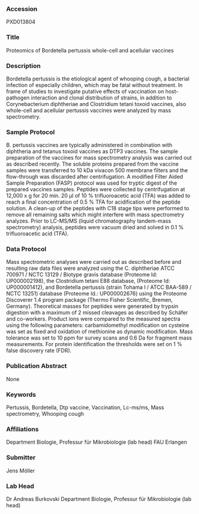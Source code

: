 ### Accession
PXD013804

### Title
Proteomics of Bordetella pertussis whole-cell and acellular vaccines

### Description
Bordetella pertussis is the etiological agent of whooping cough, a bacterial infection of especially children, which may be fatal without treatment. In frame of studies to investigate putative effects of vaccination on host-pathogen interaction and clonal distribution of strains, in addition to Corynebacterium diphtheriae and Clostridium tetani toxoid vaccines, also whole-cell and acellular pertussis vaccines were analyzed by mass spectrometry.

### Sample Protocol
B. pertussis vaccines are typically administered in combination with diphtheria and tetanus toxoid vaccines as DTP3 vaccines. The sample preparation of the vaccines for mass spectrometry analysis was carried out as described recently. The soluble proteins prepared from the vaccine samples were transferred to 10 kDa vivacon 500 membrane filters and the flow-through was discarded after centrifugation. A modified Filter Aided Sample Preparation (FASP) protocol was used for tryptic digest of the prepared vaccines samples. Peptides were collected by centrifugation at 12,000 x g for 20 min. 20 µl of 10 % trifluoroacetic acid (TFA) was added to reach a final concentration of 0.5 % TFA for acidification of the peptide solution. A clean-up of the peptides with C18 stage tips were performed to remove all remaining salts which might interfere with mass spectrometry analyzes. Prior to LC-MS/MS (liquid chromatography tandem-mass spectrometry) analysis, peptides were vacuum dried and solved in 0.1 % trifluoroacetic acid (TFA).

### Data Protocol
Mass spectrometric analyses were carried out as described before and resulting raw data files were analyzed using the C. diphtheriae ATCC 700971 / NCTC 13129 / Biotype gravis database (Proteome Id: UP000002198), the Clostridium tetani E88 database, (Proteome Id: UP000001412), and Bordetella pertussis (strain Tohama I / ATCC BAA-589 / NCTC 13251) database (Proteome Id.: UP000002676) using the Proteome Discoverer 1.4 program package (Thermo Fisher Scientific, Bremen, Germany). Theoretical masses for peptides were generated by trypsin digestion with a maximum of 2 missed cleavages as described by Schäfer and co-workers. Product ions were compared to the measured spectra using the following parameters: carbamidomethyl modification on cysteine was set as fixed and oxidation of methionine as dynamic modification. Mass tolerance was set to 10 ppm for survey scans and 0.6 Da for fragment mass measurements. For protein identification the thresholds were set on 1 % false discovery rate (FDR).

### Publication Abstract
None

### Keywords
Pertussis, Bordetella, Dtp vaccine, Vaccination, Lc-ms/ms, Mass spectrometry, Whooping cough

### Affiliations
Department Biologie, Professur für Mikrobiologie (lab head)
FAU Erlangen

### Submitter
Jens Möller

### Lab Head
Dr Andreas Burkovski
Department Biologie, Professur für Mikrobiologie (lab head)


